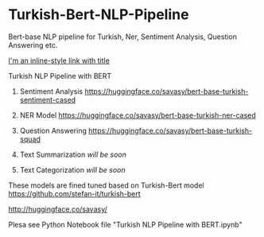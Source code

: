 # Turkish-Bert-NLP-Pipeline
Bert-base NLP pipeline for Turkish,  Ner, Sentiment Analysis, Question Answering etc.



[I'm an inline-style link with title](https://www.google.com "Google's Homepage")


Turkish NLP Pipeline with BERT

1. Sentiment Analysis
https://huggingface.co/savasy/bert-base-turkish-sentiment-cased

2. NER Model
https://huggingface.co/savasy/bert-base-turkish-ner-cased

3. Question Answering
https://huggingface.co/savasy/bert-base-turkish-squad

4. Text Summarization
_will be soon_

5. Text Categorization
_will be soon_


These models are fined tuned based on Turkish-Bert model
https://github.com/stefan-it/turkish-bert

http://huggingface.co/savasy/

Plesa see Python Notebook file "Turkish NLP Pipeline with BERT.ipynb"
